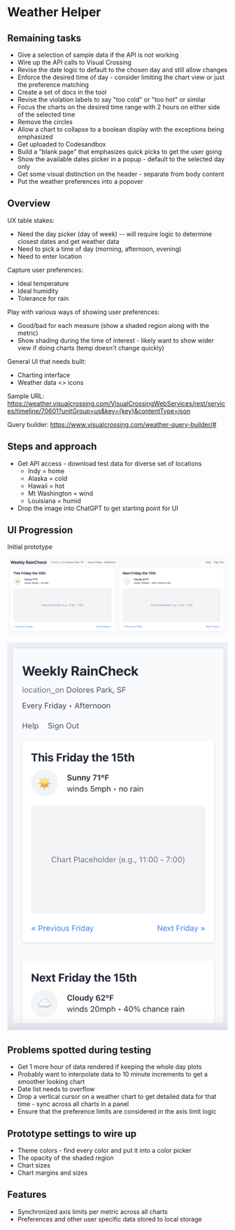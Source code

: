 # Weather Helper

## Remaining tasks

- Give a selection of sample data if the API is not working
- Wire up the API calls to Visual Crossing
- Revise the date logic to default to the chosen day and still allow changes
- Enforce the desired time of day - consider limiting the chart view or just the preference matching
- Create a set of docs in the tool
- Revise the violation labels to say "too cold" or "too hot" or similar
- Focus the charts on the desired time range with 2 hours on either side of the selected time
- Remove the circles
- Allow a chart to collapse to a boolean display with the exceptions being emphasized
- Get uploaded to Codesandbox
- Build a "blank page" that emphasizes quick picks to get the user going
- Show the available dates picker in a popup - default to the selected day only
- Get some visual distinction on the header - separate from body content
- Put the weather preferences into a popover

## Overview

UX table stakes:

- Need the day picker (day of week) -- will require logic to determine closest dates and get weather data
- Need to pick a time of day (morning, afternoon, evening)
- Need to enter location

Capture user preferences:

- Ideal temperature
- Ideal humidity
- Tolerance for rain

Play with various ways of showing user preferences:

- Good/bad for each measure (show a shaded region along with the metric)
- Show shading during the time of interest - likely want to show wider view if doing charts (temp doesn't change quickly)

General UI that needs built:

- Charting interface
- Weather data <> icons

Sample URL: <https://weather.visualcrossing.com/VisualCrossingWebServices/rest/services/timeline/70601?unitGroup=us&key={key}&contentType=json>

Query builder: <https://www.visualcrossing.com/weather-query-builder/#>

## Steps and approach

- Get API access - download test data for diverse set of locations
  - Indy = home
  - Alaska = cold
  - Hawaii = hot
  - Mt Washington = wind
  - Louisiana = humid
- Drop the image into ChatGPT to get starting point for UI

## UI Progression

Initial prototype

![](docs/initial_ui_wide.png)

![](docs/initial_ui_mobile.png)

## Problems spotted during testing

- Get 1 more hour of data rendered if keeping the whole day plots
- Probably want to interpolate data to 10 minute increments to get a smoother looking chart
- Date list needs to overflow
- Drop a vertical cursor on a weather chart to get detailed data for that time - sync across all charts in a panel
- Ensure that the preference limits are considered in the axis limit logic

## Prototype settings to wire up

- Theme colors - find every color and put it into a color picker
- The opacity of the shaded region
- Chart sizes
- Chart margins and sizes

## Features

- Synchronized axis limits per metric across all charts
- Preferences and other user specific data stored to local storage

